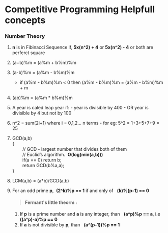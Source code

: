 # Competitive Programming Helpfull concepts

### Number Theory

1. 	**n** is in Fibinacci Sequence if, **5x(n^2) + 4** or **5x(n^2) - 4** or both are perferct square
2. 	(a+b)%m = (a%m + b%m)%m
3. 	(a-b)%m = (a%m - b%m)%m 
	-	if (a%m - b%m)%m < 0 then (a%m - b%m)%m = (a%m - b%m)%m + m
4. 	(ab)%m = (a%m * b%m)%m 
5. 	A year is caled leap year if:
		- year is divisible by 400
		- OR year is divisible by 4 but not by 100
6. 	n^2 = sum(2i+1) where i = 0,1,2... n terms
		- for eg: 5^2 = 1+3+5+7+9 = 25

7. 	GCD(a,b)  
   	{  
   		&nbsp;&nbsp;&nbsp;&nbsp;&nbsp;&nbsp;&nbsp;&nbsp;// GCD - largest number that divides both of them  
   		&nbsp;&nbsp;&nbsp;&nbsp;&nbsp;&nbsp;&nbsp;&nbsp;// Euclid’s algorithm.&nbsp; **O(log(min(a,b)))**    
 		&nbsp;&nbsp;&nbsp;&nbsp;&nbsp;&nbsp;&nbsp;&nbsp;if(a == 0) return b;  
		&nbsp;&nbsp;&nbsp;&nbsp;&nbsp;&nbsp;&nbsp;&nbsp;return GCD(b%a,a);   
   	}
8. 	LCM(a,b) = (a*b)/GCD(a,b)
9. 	For an odd prime **p**,&nbsp; **(2^k)%p == 1** if and only of &nbsp; **(k)%(p-1) == 0**  
	> #### Fermant's little theorm :
	1. 	If **p** is a prime number and **a** is any integer, than &nbsp;
		**(a^p)%p == a**, i.e &nbsp; **((a^p)-a)%p == 0**
	2. 	If **a** is not divisible by **p**, than &nbsp;
		**(a^(p-1))%p == 1**	 


